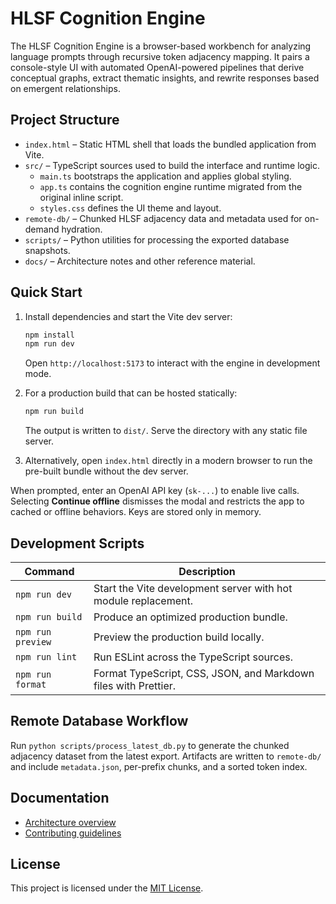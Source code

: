 # HLSF Cognition Engine

The HLSF Cognition Engine is a browser-based workbench for analyzing language prompts through recursive token adjacency mapping. It pairs a console-style UI with automated OpenAI-powered pipelines that derive conceptual graphs, extract thematic insights, and rewrite responses based on emergent relationships.

## Project Structure

- `index.html` – Static HTML shell that loads the bundled application from Vite.
- `src/` – TypeScript sources used to build the interface and runtime logic.
  - `main.ts` bootstraps the application and applies global styling.
  - `app.ts` contains the cognition engine runtime migrated from the original inline script.
  - `styles.css` defines the UI theme and layout.
- `remote-db/` – Chunked HLSF adjacency data and metadata used for on-demand hydration.
- `scripts/` – Python utilities for processing the exported database snapshots.
- `docs/` – Architecture notes and other reference material.

## Quick Start

1. Install dependencies and start the Vite dev server:
   ```bash
   npm install
   npm run dev
   ```
   Open `http://localhost:5173` to interact with the engine in development mode.

2. For a production build that can be hosted statically:
   ```bash
   npm run build
   ```
   The output is written to `dist/`. Serve the directory with any static file server.

3. Alternatively, open `index.html` directly in a modern browser to run the pre-built bundle without the dev server.

When prompted, enter an OpenAI API key (`sk-...`) to enable live calls. Selecting **Continue offline** dismisses the modal and restricts the app to cached or offline behaviors. Keys are stored only in memory.

## Development Scripts

| Command | Description |
| --- | --- |
| `npm run dev` | Start the Vite development server with hot module replacement. |
| `npm run build` | Produce an optimized production bundle. |
| `npm run preview` | Preview the production build locally. |
| `npm run lint` | Run ESLint across the TypeScript sources. |
| `npm run format` | Format TypeScript, CSS, JSON, and Markdown files with Prettier. |

## Remote Database Workflow

Run `python scripts/process_latest_db.py` to generate the chunked adjacency dataset from the latest export. Artifacts are written to `remote-db/` and include `metadata.json`, per-prefix chunks, and a sorted token index.

## Documentation

- [Architecture overview](docs/ARCHITECTURE.md)
- [Contributing guidelines](CONTRIBUTING.md)

## License

This project is licensed under the [MIT License](LICENSE).
